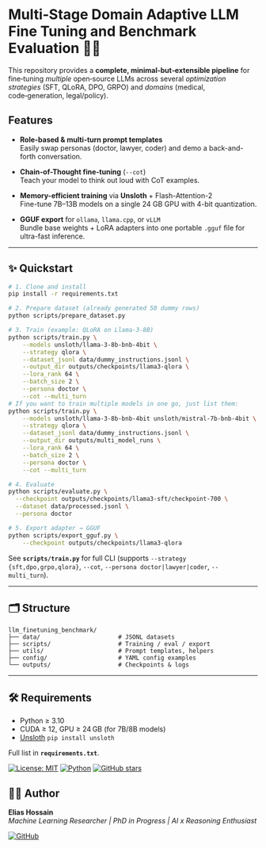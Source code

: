 # Multi‑Stage Domain Adaptive LLM Fine Tuning and Benchmark Evaluation 🦙🚀

This repository provides a **complete, minimal‐but‑extensible pipeline** for fine‑tuning *multiple* open‑source LLMs across several *optimization strategies* (SFT, QLoRA, DPO, GRPO) and *domains* (medical, code‑generation, legal/policy).

## Features

- **Role-based & multi-turn prompt templates**  
  Easily swap personas (doctor, lawyer, coder) and demo a back-and-forth conversation.

- **Chain-of-Thought fine-tuning** (`--cot`)  
  Teach your model to think out loud with CoT examples.

- **Memory-efficient training** via **Unsloth** + Flash-Attention-2  
  Fine-tune 7B–13B models on a single 24 GB GPU with 4-bit quantization.

- **GGUF export** for `ollama`, `llama.cpp`, or `vLLM`  
  Bundle base weights + LoRA adapters into one portable `.gguf` file for ultra-fast inference.

---

## ✨ Quickstart

```bash
# 1. Clone and install
pip install -r requirements.txt

# 2. Prepare dataset (already generated 50 dummy rows)
python scripts/prepare_dataset.py

# 3. Train (example: QLoRA on Llama‑3‑8B)
python scripts/train.py \
    --models unsloth/llama-3-8b-bnb-4bit \
    --strategy qlora \
    --dataset_jsonl data/dummy_instructions.jsonl \
    --output_dir outputs/checkpoints/llama3-qlora \
    --lora_rank 64 \
    --batch_size 2 \
    --persona doctor \
    --cot --multi_turn
# If you want to train multiple models in one go, just list them:
python scripts/train.py \
    --models unsloth/llama-3-8b-bnb-4bit unsloth/mistral-7b-bnb-4bit \
    --strategy qlora \
    --dataset_jsonl data/dummy_instructions.jsonl \
    --output_dir outputs/multi_model_runs \
    --lora_rank 64 \
    --batch_size 2 \
    --persona doctor \
    --cot --multi_turn

# 4. Evaluate
python scripts/evaluate.py \
  --checkpoint outputs/checkpoints/llama3-sft/checkpoint-700 \
  --dataset data/processed.jsonl \
  --persona doctor

# 5. Export adapter → GGUF
python scripts/export_gguf.py \
    --checkpoint outputs/checkpoints/llama3-qlora
```

See **`scripts/train.py`** for full CLI (supports `--strategy {sft,dpo,grpo,qlora}`, `--cot`, `--persona doctor|lawyer|coder`, `--multi_turn`).

---

## 🗂️ Structure

```
llm_finetuning_benchmark/
├── data/                      # JSONL datasets
├── scripts/                   # Training / eval / export
├── utils/                     # Prompt templates, helpers
├── config/                    # YAML config examples
└── outputs/                   # Checkpoints & logs
```

---

## 🛠️ Requirements

* Python ≥ 3.10  
* CUDA ≥ 12, GPU ≥ 24 GB (for 7B/8B models)  
* [Unsloth](https://github.com/unslothai/unsloth) `pip install unsloth`  

Full list in **`requirements.txt`**.

[![License: MIT](https://img.shields.io/badge/License-MIT-blue.svg)](LICENSE) [![Python](https://img.shields.io/badge/Python-3.10%2B-blue.svg)](https://www.python.org/) [![GitHub stars](https://img.shields.io/github/stars/eliashossain001/Domain-adaptive-llm-ft?style=social)](https://github.com/eliashossain001/Domain-adaptive-llm-ft)

## 👨‍💼 Author

**Elias Hossain**  
_Machine Learning Researcher | PhD in Progress | AI x Reasoning Enthusiast_

[![GitHub](https://img.shields.io/badge/GitHub-EliasHossain001-blue?logo=github)](https://github.com/EliasHossain001)
